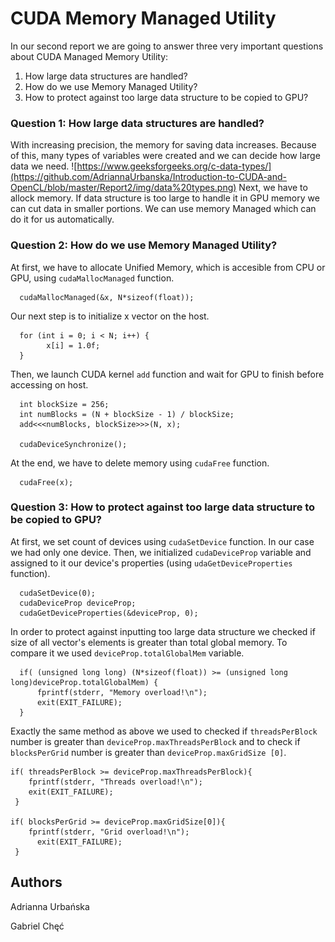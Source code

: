 # CUDA Memory Managed Utility

In our second report we are going to answer three very important questions about CUDA Managed Memory Utility:

1. How large data structures are handled?
2. How do we use Memory Managed Utility?
3. How to protect against too large data structure to be copied to GPU?

### Question 1: How large data structures are handled?

With increasing precision, the memory for saving data increases. Because of this, many types of variables were created and we can decide how large data we need.
![https://www.geeksforgeeks.org/c-data-types/](https://github.com/AdriannaUrbanska/Introduction-to-CUDA-and-OpenCL/blob/master/Report2/img/data%20types.png)
Next, we have to allock memory. If data structure is too large to handle it in GPU memory we can cut data in smaller portions. We can use memory Managed which can do it for us automatically.

### Question 2: How do we use Memory Managed Utility?

At first, we have to allocate Unified Memory, which is accesible from CPU or GPU, using `cudaMallocManaged` function. 
```
  cudaMallocManaged(&x, N*sizeof(float));
```


Our next step is to initialize x vector on the host.
```
  for (int i = 0; i < N; i++) {
        x[i] = 1.0f;
  }
```


Then, we launch CUDA kernel `add` function and wait for GPU to finish before accessing on host.
```
  int blockSize = 256;
  int numBlocks = (N + blockSize - 1) / blockSize;
  add<<<numBlocks, blockSize>>>(N, x);
  
  cudaDeviceSynchronize();
```


At the end, we have to delete memory using `cudaFree` function.
```
  cudaFree(x);
```

### Question 3: How to protect against too large data structure to be copied to GPU?


At first, we set count of devices using `cudaSetDevice` function. In our case we had only one device.
Then, we initialized `cudaDeviceProp` variable and assigned to it our device's properties (using `udaGetDeviceProperties` function).
```
  cudaSetDevice(0);
  cudaDeviceProp deviceProp;
  cudaGetDeviceProperties(&deviceProp, 0);
```

In order to protect against inputting too large data structure we checked if size of all vector's elements is greater than total global memory. To compare it we used `deviceProp.totalGlobalMem` variable. 
```
  if( (unsigned long long) (N*sizeof(float)) >= (unsigned long long)deviceProp.totalGlobalMem) {
      fprintf(stderr, "Memory overload!\n");
      exit(EXIT_FAILURE);
  }
  ```
Exactly the same method as above we used to checked if `threadsPerBlock` number is greater than `deviceProp.maxThreadsPerBlock` and to check if `blocksPerGrid` number is greater than `deviceProp.maxGridSize [0]`.
  
  ```   
  if( threadsPerBlock >= deviceProp.maxThreadsPerBlock){
      fprintf(stderr, "Threads overload!\n");
      exit(EXIT_FAILURE);
   }

  if( blocksPerGrid >= deviceProp.maxGridSize[0]){
      fprintf(stderr, "Grid overload!\n");
    	exit(EXIT_FAILURE);
   }
```


## Authors

Adrianna Urbańska

Gabriel Chęć
